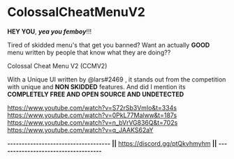 # ColossalCheatMenuV2
**HEY YOU**, ***yea you femboy***!!!

Tired of skidded menu's that get you banned?
Want an actually **GOOD** menu written by people that know what they are doing??

**<Introducing>**
Colossal Cheat Menu V2 (CCMV2)

With a Unique UI written by @lars#2469 , it stands out from the competition with unique and **NON SKIDDED** features. And did I mention its **COMPLETELY FREE AND OPEN SOURCE AND UNDETECTED**

**<Videos CCMV2 was used in>**
<https://www.youtube.com/watch?v=S72rSb3VmIo&t=334s>
<https://www.youtube.com/watch?v=0PkL77Malww&t=187s>
<https://www.youtube.com/watch?v=n_bVrVG836Q&t=702s>
<https://www.youtube.com/watch?v=q_JAAKS62aY>

**------------------------------------**
**||** https://discord.gg/ptQkvhmyhm **||**
**------------------------------------**
